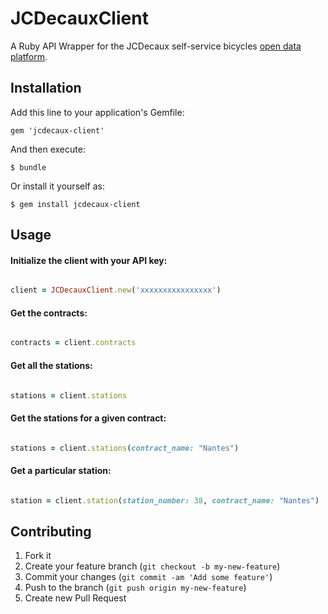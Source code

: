 # JCDecauxClient

A Ruby API Wrapper for the JCDecaux self-service bicycles [open data platform](https://developer.jcdecaux.com).

## Installation

Add this line to your application's Gemfile:

    gem 'jcdecaux-client'

And then execute:

    $ bundle

Or install it yourself as:

    $ gem install jcdecaux-client

## Usage

#### Initialize the client with your API key:

``` ruby

client = JCDecauxClient.new('xxxxxxxxxxxxxxxx')

```

#### Get the contracts:

``` ruby

contracts = client.contracts

```

#### Get all the stations:

``` ruby

stations = client.stations

```

#### Get the stations for a given contract:

``` ruby

stations = client.stations(contract_name: "Nantes")

```

#### Get a particular station:

``` ruby

station = client.station(station_number: 38, contract_name: "Nantes")

```



## Contributing

1. Fork it
2. Create your feature branch (`git checkout -b my-new-feature`)
3. Commit your changes (`git commit -am 'Add some feature'`)
4. Push to the branch (`git push origin my-new-feature`)
5. Create new Pull Request
